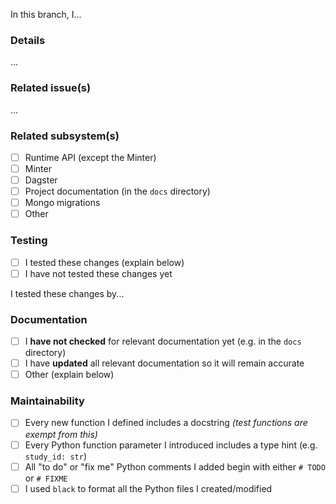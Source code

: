 <!-- 
    1. Summary (required)

    Summarize the changes you made on this branch (e.g. "In this branch, I...").
    This is typically a more detailed restatement of the PR title.

    Example: "In this branch, I updated the `/studies/{study_id}` endpoint
              so it returns an HTTP 404 response when the specified study
              does not exist."
-->

In this branch, I...

### Details

<!-- 
    2. Details (optional)

    Provide additional information you think readers will find useful. Readers include
    PR reviewers, release note authors, app debuggers, and your future self. Additional
    information might include motivation, rationale, and a description of previous behavior.

    Example: "It previously returned an HTTP 404 response
              and an empty JSON object."
-->

...

### Related issue(s)

<!-- 
    3. Related issue(s) (optional)

    Link to any GitHub issue(s) this branch was designed to resolve.

    Example: "Fixes #12345"
-->

...

### Related subsystem(s)

<!--
    4. Related subsystem(s) (required)

    Mark the checkbox next to each subsystem related to the changes in this branch.
    This information might factor into your choice of PR reviewer(s).

    Example: If you modified the `/studies/{study_id}` API endpoint,
             mark the checkbox next to "Runtime API (except the Minter)".
-->

- [ ] Runtime API (except the Minter)
- [ ] Minter
- [ ] Dagster
- [ ] Project documentation (in the `docs` directory)
- [ ] Mongo migrations
- [ ] Other

### Testing

<!-- 
    5. Testing (required)

    Indicate whether you have already tested the changes this branch contains; and, if so, how
    someone other than you can test them. That may involve attaching example files or ad hoc
    test instructions.

    Example: "I tested these changes by adding a pytest test that ensures the database does not
              contain a Study whose ID is `foo`, then submits an HTTP request to `/studies/foo`
              and confirms the response status is 404."
-->

- [ ] I tested these changes (explain below)
- [ ] I have not tested these changes yet

I tested these changes by...

### Documentation

<!--
    6. Documentation (required)

    Indicate whether, in this branch, you have updated all documentation that would
    otherwise become inaccurate if this branch were to be merged in.
-->

- [ ] I **have not checked** for relevant documentation yet (e.g. in the `docs` directory)
- [ ] I have **updated** all relevant documentation so it will remain accurate
- [ ] Other (explain below)

### Maintainability

<!--
    7. Maintainability (required)

    Indicate whether you have done each of these things that can make code easier to maintain,
    whether by others or by your future self.
-->

- [ ] Every new function I defined includes a docstring _(test functions are exempt from this)_
- [ ] Every Python function parameter I introduced includes a type hint (e.g. `study_id: str`)
- [ ] All "to do" or "fix me" Python comments I added begin with either `# TODO` or `# FIXME`
- [ ] I used `black` to format all the Python files I created/modified
